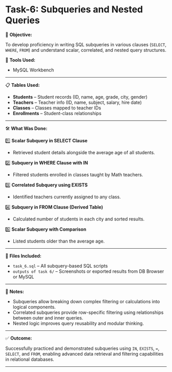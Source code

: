 # Task-6: Subqueries and Nested Queries

🎯 **Objective:**

To develop proficiency in writing SQL subqueries in various clauses (`SELECT`, `WHERE`, `FROM`) and understand scalar, correlated, and nested query structures.

🧰 **Tools Used:**

- MySQL Workbench

---

📋 **Tables Used:**

- **Students** – Student records (ID, name, age, grade, city, gender)
- **Teachers** – Teacher info (ID, name, subject, salary, hire date)
- **Classes** – Classes mapped to teacher IDs
- **Enrollments** – Student-class relationships

---

🛠️ **What Was Done:**

1️⃣ **Scalar Subquery in SELECT Clause**  
   - Retrieved student details alongside the average age of all students.

2️⃣ **Subquery in WHERE Clause with IN**  
   - Filtered students enrolled in classes taught by Math teachers.

3️⃣ **Correlated Subquery using EXISTS**  
   - Identified teachers currently assigned to any class.

4️⃣ **Subquery in FROM Clause (Derived Table)**  
   - Calculated number of students in each city and sorted results.

5️⃣ **Scalar Subquery with Comparison**  
   - Listed students older than the average age.

---

📁 **Files Included:**

- `task_6.sql` – All subquery-based SQL scripts
- `outputs of task 6/` – Screenshots or exported results from DB Browser or MySQL

---

📌 **Notes:**

- Subqueries allow breaking down complex filtering or calculations into logical components.
- Correlated subqueries provide row-specific filtering using relationships between outer and inner queries.
- Nested logic improves query reusability and modular thinking.

---

✅ **Outcome:**

Successfully practiced and demonstrated subqueries using `IN`, `EXISTS`, `=`, `SELECT`, and `FROM`, enabling advanced data retrieval and filtering capabilities in relational databases.

---
